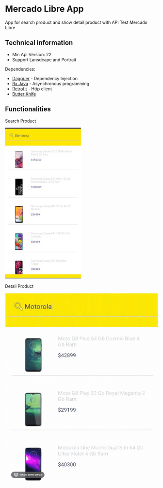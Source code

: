 # Mercado Libre App

App for search product and show detail product with API Test Mercado Libre

## Technical information

  - Min Api Version: 22
  - Support Lansdcape and Portrait


Dependencies:

* [Dagguer] - Dependency Injection
* [Rx Java] - Asynchronous programming
* [Retrofit] - Http client
* [Butter Knife] 

## Functionalities

Search Product

![ScreenShot](searchProduct.png)

Detail Product

![ScreenShote](detailProduct.gif)

   [Dagguer]: <https://dagger.dev/>
   [Rx Java]: <http://reactivex.io/>
   [Retrofit]: <https://square.github.io/retrofit/>
   [Butter Knife]: <https://jakewharton.github.io/butterknife/>
